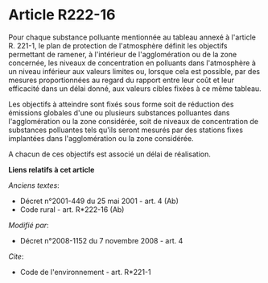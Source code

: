 # Article R222-16

Pour chaque substance polluante mentionnée au tableau annexé à l'article R. 221-1, le plan de protection de l'atmosphère
définit les objectifs permettant de ramener, à l'intérieur de l'agglomération ou de la zone concernée, les niveaux de
concentration en polluants dans l'atmosphère à un    niveau inférieur aux valeurs limites ou, lorsque cela est possible, par
des mesures proportionnées au regard du rapport entre leur coût et leur efficacité dans un délai donné, aux valeurs cibles
fixées à ce même tableau. 

Les objectifs à atteindre sont fixés sous forme soit de réduction des émissions globales d'une ou plusieurs substances
polluantes dans l'agglomération ou la zone considérée, soit de niveaux de concentration de substances polluantes tels qu'ils
seront mesurés par des stations fixes implantées dans l'agglomération ou la zone considérée.

A chacun de ces objectifs est associé un délai de réalisation.

**Liens relatifs à cet article**

_Anciens textes_:

  - Décret n°2001-449 du 25 mai 2001 - art. 4 (Ab)
  - Code rural - art. R*222-16 (Ab)

_Modifié par_:

  - Décret n°2008-1152 du 7 novembre 2008 - art. 4

_Cite_:

  - Code de l'environnement - art. R*221-1
